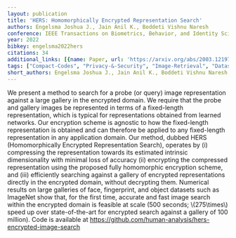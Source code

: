 ```yaml
---
layout: publication
title: 'HERS: Homomorphically Encrypted Representation Search'
authors: Engelsma Joshua J., Jain Anil K., Boddeti Vishnu Naresh
conference: IEEE Transactions on Biometrics, Behavior, and Identity Science
year: 2022
bibkey: engelsma2022hers
citations: 34
additional_links: [{name: Paper, url: 'https://arxiv.org/abs/2003.12197'}]
tags: ["Compact-Codes", "Privacy-&-Security", "Image-Retrieval", "Datasets"]
short_authors: Engelsma Joshua J., Jain Anil K., Boddeti Vishnu Naresh
---
```

We present a method to search for a probe (or query) image representation
against a large gallery in the encrypted domain. We require that the probe and
gallery images be represented in terms of a fixed-length representation, which
is typical for representations obtained from learned networks. Our encryption
scheme is agnostic to how the fixed-length representation is obtained and can
therefore be applied to any fixed-length representation in any application
domain. Our method, dubbed HERS (Homomorphically Encrypted Representation
Search), operates by (i) compressing the representation towards its estimated
intrinsic dimensionality with minimal loss of accuracy (ii) encrypting the
compressed representation using the proposed fully homomorphic encryption
scheme, and (iii) efficiently searching against a gallery of encrypted
representations directly in the encrypted domain, without decrypting them.
Numerical results on large galleries of face, fingerprint, and object datasets
such as ImageNet show that, for the first time, accurate and fast image search
within the encrypted domain is feasible at scale (500 seconds; \\(275\times\\)
speed up over state-of-the-art for encrypted search against a gallery of 100
million). Code is available at
https://github.com/human-analysis/hers-encrypted-image-search